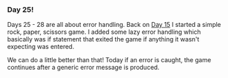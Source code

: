 ### Day 25!  

Days 25 - 28 are all about error handling.  Back on [Day 15](https://github.com/rahgoki/100DaysofCode/tree/master/Day15) I started a simple rock, paper, scissors game.  I added some lazy error handling which basically was if statement that exited the game if anything it wasn't expecting was entered.  

We can do a little better than that!  Today if an error is caught, the game continues after a generic error message is produced. 
